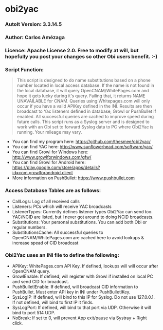 # obi2yac
### AutoIt Version: 3.3.14.5
### Author: Carlos Amézaga
### Licence: Apache License 2.0.  Free to modify at will, but hopefully you post your changes so other Obi users benefit. :-)

### Script Function:
> This script is designed to do name substitutions based on a phone number located in local access database.  If the name is not found in the local database, it will query OpenCNAM/WhitePages.com and hope it gets lucky during it's query.  Failing that, it returns NAME UNAVAILABLE for CNAM.  Queries using Whitepages.com will only occur if you have a valid APIKey defined in the INI. Results are then broadcast to Yac listeners defined in database, Growl or PushBullet if enabled.  All successful queries are cached to improve speed during future calls. This script runs as a Syslog server and is designed to work with an Obi set to forward Syslog data to PC where Obi2Yac is running.  Your mileage may vary.

- You can find my program here: https://github.com/thesmee/obi2yac/
- You can find YAC here: http://www.sunflowerhead.com/software/yac/
- You can find Growl for Windows here: http://www.growlforwindows.com/gfw/
- You can find Growl for Android here: https://play.google.com/store/apps/details?id=com.growlforandroid.client
- More information on PushBullet: https://www.pushbullet.com

### Access Database Tables are as follows:
- CallLogs: Log of all received calls
- Listeners: PCs which will receive YAC broadcasts
- ListenerTypes: Currently defines listener types Obi2Yac can send too.  YAC/NCID are listed, but I never got around to doing NCID broadcasts.
- Substitutions: Your personal substitutions.  You can add both Obi or regular numbers.
- SubstitutionsCache: All successful  queries to OpenCNAM/WhitePages.com are cached here to avoid lookups & increase spead of CID broadcast

### Obi2Yac uses an INI file to define the following:
- APIKey: WhitePages.com API Key.  If defined, lookups will will occur after OpenCNAM query.
- GrowlEnable: If defined, will register with Growl if installed on local PC and send CID for broadcast.
- PushBulletlEnable: If defined, will broadcast CID information to PushBullet.  Must enter API key in INI under PushBulletlKey.
- SysLogIP: If defined, will bind to this IP for Syslog.  Do not use 127.0.0.1. If not defined, will bind to first IP it finds.
- SysLogPort: If defined, will bind to that port via UDP. Otherwise it will bind to port 514 UDP.
- NoBreak: If set to 0, will prevent App exit/pause via Systray + Right click.
